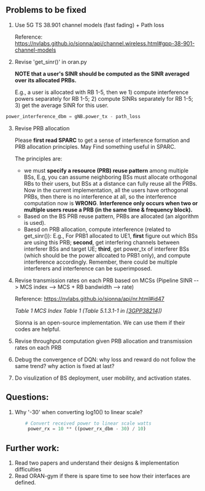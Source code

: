 ## Problems to be fixed

1. Use 5G TS 38.901 channel models (fast fading) + Path loss

   Reference: https://nvlabs.github.io/sionna/api/channel.wireless.html#gpp-38-901-channel-models

2. Revise 'get_sinr()' in oran.py

   **NOTE that a user's SINR should be computed as the SINR averaged over its allocated PRBs.**

   E.g., a user is allocated with RB 1-5, then we 1) compute interference powers separately for RB 1-5; 2) compute SINRs separately for RB 1-5; 3) get the average SINR for this user.

```python
power_interference_dbm = gNB.power_tx - path_loss
```

3. Revise PRB allocation

   Please **first read SPARC** to get a sense of interference formation and PRB allocation principles. May Find something useful in SPARC.

   The principles are: 

   * we must **specify a resource (PRB) reuse pattern** among multiple BSs, E.g, you can assume neighboring BSs must allocate orthogonal RBs to their users, but BSs at a distance can fully reuse all the PRBs.  Now in the current implementation, all the users have orthogonal PRBs, then there is no interference at all, so the interference computation now is **WRONG**. **Interference only occurs when two or multiple users reuse a PRB (in the same time & frequency block).**
   * Based on the BS PRB reuse pattern, PRBs are allocated (an algorithm is used). 
   * Baesd on PRB allocation, compute interference (related to get_sinr()): E.g., For PRB1 allocated to UE1, **first** figure out which BSs are using this PRB; **second**, get interfering channels between interferer BSs and target UE; **third**, get power_tx of interferer BSs (which should be the power allcoated to PRB1 only), and compute interference accordingly. Remember, there could be multiple interferers and interference can be superimposed. 

   

4. Revise transmission rates on each PRB based on MCSs (Pipeline SINR --> MCS index --> MCS + RB bandwidth --> rate)

   Reference: https://nvlabs.github.io/sionna/api/nr.html#id47

   *Table 1* *MCS Index Table 1 (Table 5.1.3.1-1 in [[3GPP38214\]](https://nvlabs.github.io/sionna/api/nr.html#gpp38214))*

   Sionna is an open-source implementation. We can use them if their codes are helpful.

5. Revise throughput computation given PRB allocation and transmission rates on each PRB

6. Debug the convergence of DQN: why loss and reward do not follow the same trend? why action is fixed at last?

7. Do visulization of BS deployment, user mobility, and activation states.

   

## Questions:

1. Why '-30' when converting log10() to linear scale?

```python
       # Convert received power to linear scale watts
        power_rx = 10 ** ((power_rx_dbm - 30) / 10)
```



## Further work: 

1. Read two papers and understand their designs & implementation difficulties
2. Read ORAN-gym if there is spare time to see how their interfaces are defined.